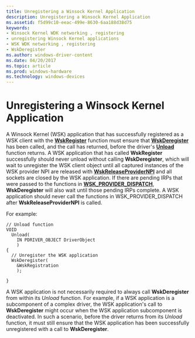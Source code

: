 ```yaml
---
title: Unregistering a Winsock Kernel Application
description: Unregistering a Winsock Kernel Application
ms.assetid: f5d99c10-eeac-499e-8630-6aa188d38d75
keywords:
- Winsock Kernel WDK networking , registering
- unregistering Winsock Kernel applications
- WSK WDK networking , registering
- WskDeregister
ms.author: windows-driver-content
ms.date: 04/20/2017
ms.topic: article
ms.prod: windows-hardware
ms.technology: windows-devices
---
```


# Unregistering a Winsock Kernel Application


A Winsock Kernel (WSK) application that has successfully registered as a WSK client with the [**WskRegister**](https://msdn.microsoft.com/library/windows/hardware/ff571143) function must ensure that [**WskDeregister**](https://msdn.microsoft.com/library/windows/hardware/ff571128) has been called, and the call has returned, before the driver's [**Unload**](https://msdn.microsoft.com/library/windows/hardware/ff564886) function returns. A WSK application that has called **WskRegister** successfully should never unload without calling **WskDeregister**, which will wait to unregister the WSK client object until all captured instances of the WSK provider NPI are released with [**WskReleaseProviderNPI**](https://msdn.microsoft.com/library/windows/hardware/ff571145) and all sockets are closed by the WSK application. If there are pending IRPs that were passed to the functions in [**WSK\_PROVIDER\_DISPATCH**](https://msdn.microsoft.com/library/windows/hardware/ff571175), **WskDeregister** will also wait until those pending IRPs complete. A WSK application should never call the functions in WSK\_PROVIDER\_DISPATCH after **WskReleaseProviderNPI** is called.

For example:

```
// Unload function
VOID
  Unload(
    IN PDRIVER_OBJECT DriverObject
    )
{
  // Unregister the WSK application
  WskDeregister(
    &WskRegistration
    );

}
```

A WSK application is not necessarily required to always call **WskDeregister** from within its *Unload* function. For example, if a WSK application is a subcomponent of a complex driver, the WSK application's call to **WskDeregister** might occur when the WSK application subcomponent is deactivated. In such a scenario, before the driver returns from its *Unload* function, it must still ensure that the WSK application has been successfully unregistered with a call to **WskDeregister**.

 

 





